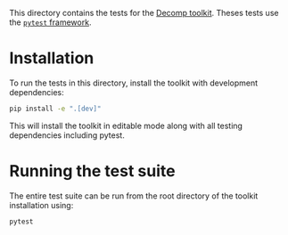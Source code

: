 This directory contains the tests for the [Decomp
toolkit](https://github.com/decompositional-semantics-initiative/decomp). Theses
tests use the [`pytest` framework](https://docs.pytest.org/).

# Installation

To run the tests in this directory, install the toolkit with development dependencies:

```bash
pip install -e ".[dev]"
```

This will install the toolkit in editable mode along with all testing dependencies including pytest.

# Running the test suite

The entire test suite can be run from the root directory of the
toolkit installation using:

```bash
pytest
```
